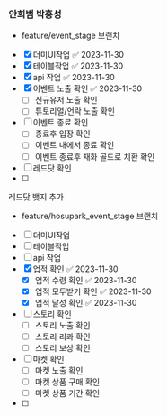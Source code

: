 
### 안희범 박홍성


- feature/event_stage 브랜치

- [x] 더미UI작업 ✅ 2023-11-30
- [x] 테이블작업 ✅ 2023-11-30
- [x] api 작업 ✅ 2023-11-30
- [x] 이벤트 노출 확인 ✅ 2023-11-30
	- [ ] 신규유저 노출 확인
	- [ ] 튜토리얼/언락 노출 확인
- [ ] 이벤트 종료 확인
	- [ ] 종료후 입장 확인
	- [ ] 이벤트 내에서 종료 확인
	- [ ] 이벤트 종료후 재화 골드로 치환 확인
- [ ] 레드닷 확인
- [ ] 


레드닷 뱃지 추가



- feature/hosupark_event_stage 브랜치

- [ ] 더미UI작업
- [ ] 테이블작업
- [ ] api 작업
- [x] 업적 확인 ✅ 2023-11-30
	- [x] 업적 수령 확인 ✅ 2023-11-30
	- [x] 업적 모두받기 확인 ✅ 2023-11-30
	- [x] 업적 달성 확인 ✅ 2023-11-30
- [ ] 스토리 확인
	- [ ] 스토리 노출 확인
	- [ ] 스토리 리콰 확인
	- [ ] 스토리 보상 확인
- [ ] 마켓 확인
	- [ ] 마켓 노출 확인
	- [ ] 마켓 상품 구매 확인
	- [ ] 마켓 상품 기간 확인
- [ ] 

